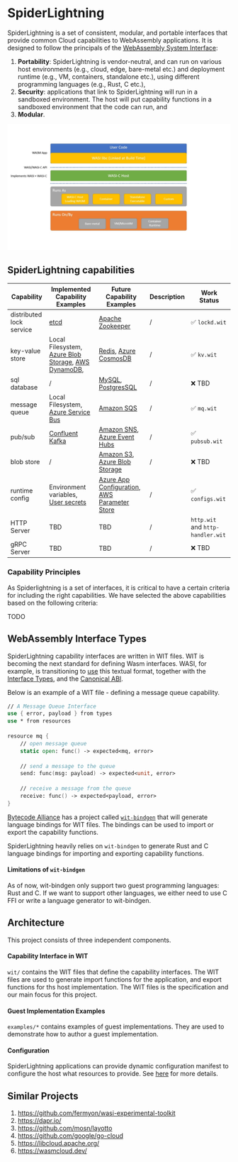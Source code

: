 # SpiderLightning

SpiderLightning is a set of consistent, modular, and portable interfaces that provide common Cloud capabilities to WebAssembly applications. It is designed to follow the principals of the [WebAssembly System Interface](https://wasi.dev/):
1. **Portability**: SpiderLightning is vendor-neutral, and can run on various host environments (e.g., cloud, edge, bare-metal etc.) and deployment runtime (e.g., VM, containers, standalone etc.), using different programming languages (e.g., Rust, C etc.),
2. **Security**: applications that link to SpiderLightning will run in a sandboxed environment. The host will put capability functions in a sandboxed environment that the code can run, and
3. **Modular**.

![Diagram](./images/primer0.jpg)


## SpiderLightning capabilities

| Capability | Implemented Capability Examples | Future Capability Examples | Description | Work Status |
| - | - | - | - | - |
| distributed lock service | [etcd](https://etcd.io/) | [Apache Zookeeper](https://zookeeper.apache.org/) | / | ✅ `lockd.wit` |
| key-value store | Local Filesystem, [Azure Blob Storage](https://azure.microsoft.com/services/storage/blobs), [AWS DynamoDB](https://aws.amazon.com/dynamodb/), | [Redis](https://redis.io/), [Azure CosmosDB](https://azure.microsoft.com/en-us/services/cosmos-db/) | / | ✅ `kv.wit` |
| sql database | / | [MySQL](https://www.mysql.com/), [PostgresSQL](https://www.postgresql.org/) | / | ❌ TBD |
| message queue | Local Filesystem, [Azure Service Bus](https://azure.microsoft.com/services/service-bus/)| [Amazon SQS](https://aws.amazon.com/sqs/) | / | ✅ `mq.wit` |
| pub/sub | [Confluent Kafka](https://kafka.apache.org/) | [Amazon SNS](https://aws.amazon.com/sns/), [Azure Event Hubs](https://azure.microsoft.com/services/event-hubs/) | / | ✅ `pubsub.wit` |
| blob store | / | [Amazon S3](https://aws.amazon.com/s3/), [Azure Blob Storage](https://azure.microsoft.com/services/storage/blobs)| / | ❌ TBD |
| runtime config | Environment variables, [User secrets](https://docs.microsoft.com/en-us/aspnet/core/security/app-secrets?view=aspnetcore-6.0&tabs=windows) | [Azure App Configuration](https://docs.microsoft.com/en-us/azure/azure-app-configuration/), [AWS Parameter Store](https://docs.aws.amazon.com/systems-manager/latest/userguide/systems-manager-parameter-store.html) | / | ✅ `configs.wit` |
| HTTP Server | TBD | TBD | / | `http.wit` and `http-handler.wit` |
| gRPC Server | TBD | TBD | / | ❌ TBD |

### Capability Principles
As Spiderlightning is a set of interfaces, it is critical to have a certain criteria for including the right capabilities. We have selected the above capabilities based on the following criteria:

TODO

## WebAssembly Interface Types
SpiderLightning capability interfaces are written in WIT files. WIT is becoming the next standard for defining Wasm interfaces. WASI, for example, is transitioning to [use](https://github.com/bytecodealliance/wit-bindgen/blob/32e63116d469d8046727fae3c1333a7d35d0c5d3/tests/codegen/wasi-next/wasi_next.wit) this textual format, together with the [Interface Types](https://github.com/WebAssembly/interface-types/blob/main/proposals/interface-types/Explainer.md), and the [Canonical ABI](https://github.com/WebAssembly/interface-types/pull/140). 

Below is an example of a WIT file - defining a message queue capability.
```fsharp
// A Message Queue Interface
use { error, payload } from types
use * from resources

resource mq {
    // open message queue
    static open: func() -> expected<mq, error>

    // send a message to the queue
    send: func(msg: payload) -> expected<unit, error> 

    // receive a message from the queue
    receive: func() -> expected<payload, error>
}
```

[Bytecode Alliance](https://bytecodealliance.org/) has a project called [`wit-bindgen`](https://github.com/bytecodealliance/wit-bindgen) that will generate language bindings for WIT files. The bindings can be used to import or export the capability functions.

SpiderLightning heavily relies on `wit-bindgen` to generate Rust and C language bindings for importing and exporting capability functions. 

#### Limitations of `wit-bindgen`
As of now, wit-bindgen only support two guest programming languages: Rust and C. If we want to support other languages, we either need to use C FFI or write a language generator to wit-bindgen.

## Architecture

This project consists of three independent components.

#### Capability Interface in WIT

`wit/` contains the WIT files that define the capability interfaces. The WIT files are used to generate import functions for the application, and export functions for ths host implementation. The WIT files is the specification and our main focus for this project. 

#### Guest Implementation Examples

`examples/*` contains examples of guest implementations. They are used to demonstrate how to author a guest implementation.

#### Configuration

SpiderLightning applications can provide dynamic configuration manifest to configure the host what resources to provide. See [here](https://github.com/deislabs/spiderlightning/issues/23) for more details.


## Similar Projects
1. https://github.com/fermyon/wasi-experimental-toolkit
2. https://dapr.io/
3. https://github.com/mosn/layotto
4. https://github.com/google/go-cloud
5. https://libcloud.apache.org/
6. https://wasmcloud.dev/
